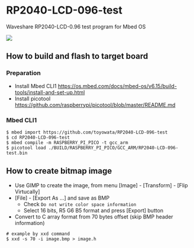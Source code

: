 # RP2040-LCD-096-test
Waveshare RP2040-LCD-0.96 test program for Mbed OS

![](https://www.waveshare.com/media/catalog/product/cache/1/image/800x800/9df78eab33525d08d6e5fb8d27136e95/r/p/rp2040-lcd-0.96-1.jpg)

## How to build and flash to target board

### Preparation
* Install Mbed CLI1
https://os.mbed.com/docs/mbed-os/v6.15/build-tools/install-and-set-up.html
* Install picotool
https://github.com/raspberrypi/picotool/blob/master/README.md

### Mbed CLI1
```
$ mbed import https://github.com/toyowata/RP2040-LCD-096-test
$ cd RP2040-LCD-096-test
$ mbed compile -m RASPBERRY_PI_PICO -t gcc_arm
$ picotool load ./BUILD/RASPBERRY_PI_PICO/GCC_ARM/RP2040-LCD-096-test.bin
```

## How to create bitmap image

* Use GIMP to create the image, from menu [Image] - [Transform] - [Flip Virtucally]
* [File] - [Export As ...] and save as BMP
    * Check `Do not write color space information`
    * Select 16 bits, R5 G6 B5 format and press [Export] button
* Convert to C array format from 70 bytes offset (skip BMP header information)

```
# example by xxd command
$ xxd -s 70 -i image.bmp > image.h 
```
